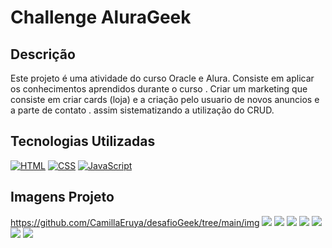 # Challenge AluraGeek

## Descrição

Este projeto é uma atividade do curso Oracle e Alura. Consiste em aplicar os conhecimentos aprendidos durante o curso .
Criar um marketing que consiste em criar cards (loja) e a criação pelo usuario de novos anuncios e a parte de contato . assim sistematizando a utilização do CRUD.



## Tecnologias Utilizadas

[![HTML](https://img.shields.io/badge/HTML-E34F26?style=for-the-badge&logo=html5&logoColor=white)](https://developer.mozilla.org/pt-BR/docs/Web/HTML)
[![CSS](https://img.shields.io/badge/CSS-1572B6?style=for-the-badge&logo=css3&logoColor=white)](https://developer.mozilla.org/pt-BR/docs/Web/CSS)
[![JavaScript](https://img.shields.io/badge/JavaScript-F7DF1E?style=for-the-badge&logo=javascript&logoColor=black)](https://developer.mozilla.org/pt-BR/docs/Web/JavaScript)

## Imagens Projeto

https://github.com/CamillaEruya/desafioGeek/tree/main/img
<img src="./img/imprimir1.png">
<img src="./desafio/img/imprimir2.png">
<img src="./desafio/img/imprimirt3.png">
<img src="./desafio/img/imprimir4.png">
<img src="./desafio/img/imprimir5.png">
<img src="./desafio/img/imprimir6.png">
<img src="./desafio/img/imprimir8.png">

